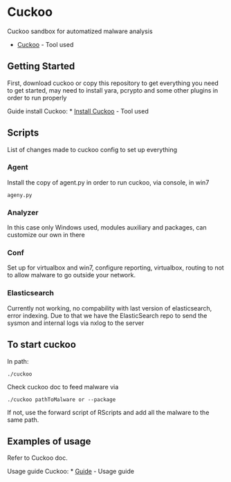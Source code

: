 # Cuckoo
Cuckoo sandbox for automatized malware analysis
* [Cuckoo](https://cuckoosandbox.org) - Tool used


## Getting Started

First, download cuckoo or copy this repository to get everything you need to get started,
may need to install yara, pcrypto and some other plugins in order to run properly

Guide install Cuckoo: * [Install Cuckoo](https://cuckoo.sh/docs/installation/index.html) - Tool used

## Scripts

List of changes made to cuckoo config to set up everything

### Agent

Install the copy of agent.py in order to run cuckoo, via console, in win7

```
ageny.py
```
### Analyzer

In this case only Windows used, modules auxiliary and packages, can customize our own in there


### Conf

Set up for virtualbox and win7, configure reporting, virtualbox, routing to not to allow malware to go outside your network.

### Elasticsearch

Currently not working, no compability with last version of elasticsearch, error indexing.
Due to that we have the ElasticSearch repo to send the sysmon and internal logs via nxlog to the server

## To start cuckoo

In path: 

```
./cuckoo
```
Check cuckoo doc to feed malware via
```
./cuckoo pathToMalware or --package
```
If not, use the forward script of RScripts and add all the malware to the same path.

## Examples of usage

Refer to Cuckoo doc.

Usage guide Cuckoo: * [Guide](https://cuckoo.sh/docs/usage/index.html) - Usage guide



